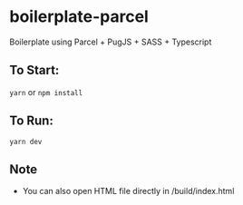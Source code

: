 # boilerplate-parcel

Boilerplate using Parcel + PugJS + SASS + Typescript

## To Start:
```yarn```
or 
```npm install```

## To Run:
```yarn dev```

## Note

* You can also open HTML file directly in /build/index.html